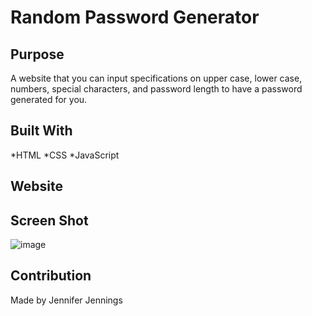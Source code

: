 # Random Password Generator

## Purpose
A website that you can input specifications on upper case, lower case, numbers, special characters, and password length to have a password generated for you.

## Built With
*HTML
*CSS
*JavaScript

## Website

## Screen Shot
![image](https://user-images.githubusercontent.com/97859629/155868193-bacfc214-7f55-4387-983a-8313edca3870.png)


## Contribution
Made by Jennifer Jennings
